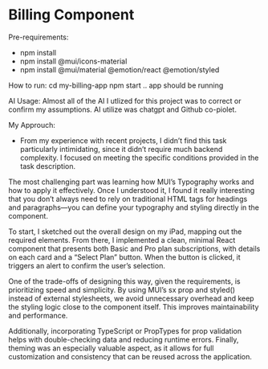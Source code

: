 # Billing Component

Pre-requirements:

- npm install
- npm install @mui/icons-material
- npm install @mui/material @emotion/react @emotion/styled

How to run:
cd my-billing-app
npm start
.. app should be running

AI Usage: 
  Almost all of the AI I utlized for this project was to correct or confirm my assumptions. 
  AI utilize was chatgpt and Github co-piolet. 


My Approuch:

- From my experience with recent projects, I didn’t find this task particularly intimidating, since it didn’t require much backend complexity. I focused on meeting the specific conditions provided in the task description.

The most challenging part was learning how MUI’s Typography works and how to apply it effectively. Once I understood it, I found it really interesting that you don’t always need to rely on traditional HTML tags for headings and paragraphs—you can define your typography and styling directly in the component.

To start, I sketched out the overall design on my iPad, mapping out the required elements. From there, I implemented a clean, minimal React component that presents both Basic and Pro plan subscriptions, with details on each card and a “Select Plan” button. When the button is clicked, it triggers an alert to confirm the user’s selection.

One of the trade-offs of designing this way, given the requirements, is prioritizing speed and simplicity. By using MUI’s sx prop and styled() instead of external stylesheets, we avoid unnecessary overhead and keep the styling logic close to the component itself. This improves maintainability and performance.

Additionally, incorporating TypeScript or PropTypes for prop validation helps with double-checking data and reducing runtime errors. Finally, theming was an especially valuable aspect, as it allows for full customization and consistency that can be reused across the application.

